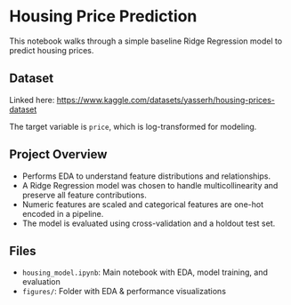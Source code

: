 # Housing Price Prediction

This notebook walks through a simple baseline Ridge Regression model to predict housing prices.

## Dataset

Linked here: https://www.kaggle.com/datasets/yasserh/housing-prices-dataset

The target variable is `price`, which is log-transformed for modeling.

## Project Overview

- Performs EDA to understand feature distributions and relationships.
- A Ridge Regression model was chosen to handle multicollinearity and preserve all feature contributions.
- Numeric features are scaled and categorical features are one-hot encoded in a pipeline.
- The model is evaluated using cross-validation and a holdout test set.

## Files

- `housing_model.ipynb`: Main notebook with EDA, model training, and evaluation
- `figures/`: Folder with EDA & performance visualizations